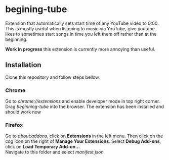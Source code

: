# begining-tube

Extension that automatically sets start time of any YouTube video to 0:00. This is mostly useful when listening to music via YouTube, give youtube likes to sometimes start songs in time you left them off rather than at the beginning.

**Work in progress** this extension is currently more annoying than useful.

## Installation

Clone this repository and follow steps bellow.

### Chrome

Go to *chrome://extensions* and enable developer mode in top right corner.
Drag *beginning-tube* into the browser.
The extension has been installed and should work now

### Firefox

Go to *about:addons*, click on **Extensions** in the left menu. Then click on the cog icon on the right of **Manage Your Extensions**.
Select **Debug Add-ons**, click on **Load Temporary Add-on...**\
Navigate to this folder and select *manifest.json*

